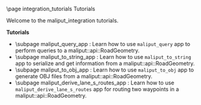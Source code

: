 \page integration_tutorials Tutorials

Welcome to the maliput_integration tutorials.

**Tutorials**

* \subpage maliput_query_app : Learn how to use `maliput_query` app to perform queries to a maliput::api::RoadGeometry.
* \subpage maliput_to_string_app : Learn how to use `maliput_to_string` app to serialize and get information from a maliput::api::RoadGeometry.
* \subpage maliput_to_obj_app : Learn how to use `maliput_to_obj` app to generate OBJ files from a maliput::api::RoadGeometry.
* \subpage maliput_derive_lane_s_routes_app : Learn how to use `maliput_derive_lane_s_routes` app for routing two waypoints in a maliput::api::RoadGeometry.
